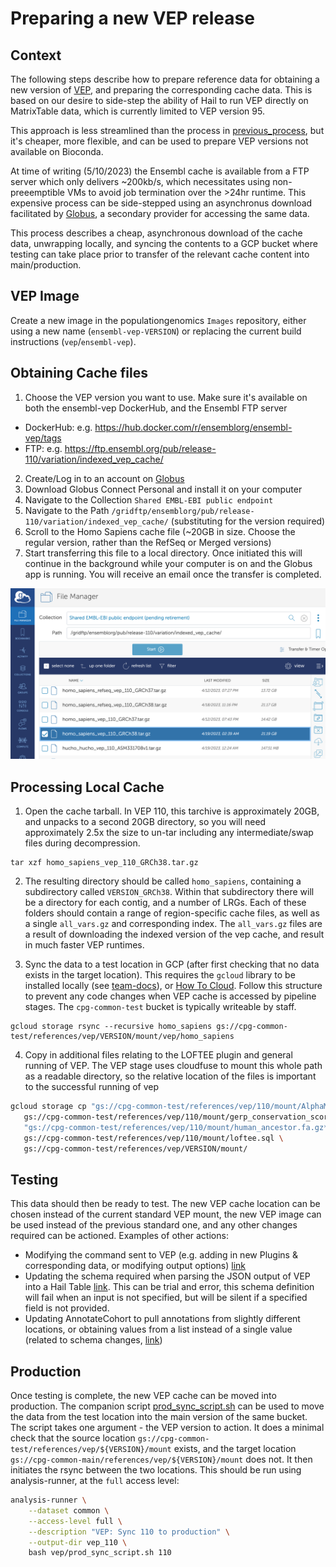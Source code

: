 # Preparing a new VEP release

## Context

The following steps describe how to prepare reference data for obtaining a new version of [VEP](https://github.com/Ensembl/ensembl-vep), 
and preparing the corresponding cache data. This is based on our desire to side-step the ability
of Hail to run VEP directly on MatrixTable data, which is currently limited to VEP version 95.

This approach is less streamlined than the process in [previous_process](previous_process/README.md), 
but it's cheaper, more flexible, and can be used to prepare VEP versions not available on Bioconda.

At time of writing (5/10/2023) the Ensembl cache is available from a FTP server which only delivers 
~200kb/s, which necessitates using non-preeemptible VMs to avoid job termination over the >24hr 
runtime. This expensive process can be side-stepped using an asynchronus download facilitated by 
[Globus](https://www.globus.org/), a secondary provider for accessing the same data.

This process describes a cheap, asynchronous download of the cache data, unwrapping locally, and 
syncing the contents to a GCP bucket where testing can take place prior to transfer of the relevant 
cache content into main/production.

## VEP Image

Create a new image in the populationgenomics `Images` repository, either using a new name 
(`ensembl-vep-VERSION`) or replacing the current build instructions (`vep`/`ensembl-vep`).

## Obtaining Cache files

1. Choose the VEP version you want to use. Make sure it's available on both the ensembl-vep
   DockerHub, and the Ensembl FTP server

 - DockerHub: e.g. https://hub.docker.com/r/ensemblorg/ensembl-vep/tags
 - FTP: e.g. https://ftp.ensembl.org/pub/release-110/variation/indexed_vep_cache/

2. Create/Log in to an account on [Globus](https://www.globus.org/) 
3. Download Globus Connect Personal and install it on your computer
4. Navigate to the Collection `Shared EMBL-EBI public endpoint`
5. Navigate to the Path `/gridftp/ensemblorg/pub/release-110/variation/indexed_vep_cache/` 
   (substituting for the version required)
6. Scroll to the Homo Sapiens cache file (~20GB in size. Choose the regular version, rather
   than the RefSeq or Merged versions)
7. Start transferring this file to a local directory. Once initiated this will continue
   in the background while your computer is on and the Globus app is running. You will
   receive an email once the transfer is completed.

![globus_path](images/globus.png)

## Processing Local Cache

1. Open the cache tarball. In VEP 110, this tarchive is approximately 20GB, and 
   unpacks to a second 20GB directory, so you will need approximately 2.5x the
   size to un-tar including any intermediate/swap files during decompression.

```commandline
tar xzf homo_sapiens_vep_110_GRCh38.tar.gz
```

2. The resulting directory should be called `homo_sapiens`, containing a subdirectory called
   `VERSION_GRCh38`. Within that subdirectory there will be a directory for each contig, and
   a number of LRGs. Each of these folders should contain a range of region-specific cache files,
   as well as a single `all_vars.gz` and corresponding index. The `all_vars.gz` files are a result
   of downloading the indexed version of the vep cache, and result in much faster VEP runtimes.

3. Sync the data to a test location in GCP (after first checking that no data exists in the target
   location). This requires the `gcloud` library to be installed locally (see [team-docs](https://github.com/populationgenomics/team-docs/blob/main/getting_started.md)), 
   or [How To Cloud](https://github.com/danking/hail-cloud-docs/blob/master/how-to-cloud.md#interacting-with-gcp). 
   Follow this structure to prevent any code changes when VEP cache is accessed by pipeline stages.
   The `cpg-common-test` bucket is typically writeable by staff.

```commandline
gcloud storage rsync --recursive homo_sapiens gs://cpg-common-test/references/vep/VERSION/mount/vep/homo_sapiens
```

4. Copy in additional files relating to the LOFTEE plugin and general running of VEP. The VEP
   stage uses cloudfuse to mount this whole path as a readable directory, so the relative location of
   the files is important to the successful running of vep

```bash
gcloud storage cp "gs://cpg-common-test/references/vep/110/mount/AlphaMissense_hg38.tsv.gz*" \
   gs://cpg-common-test/references/vep/110/mount/gerp_conservation_scores.homo_sapiens.GRCh38.bw \
   "gs://cpg-common-test/references/vep/110/mount/human_ancestor.fa.gz*" \
   gs://cpg-common-test/references/vep/110/mount/loftee.sql \
   gs://cpg-common-test/references/vep/VERSION/mount/
```

## Testing

This data should then be ready to test. The new VEP cache location can be chosen instead of the 
current standard VEP mount, the new VEP image can be used instead of the previous standard one,
and any other changes required can be actioned. Examples of other actions:

- Modifying the command sent to VEP (e.g. adding in new Plugins & corresponding data, or modifying output options) [link](https://github.com/populationgenomics/production-pipelines/blob/main/cpg_workflows/jobs/vep.py#L239)
- Updating the schema required when parsing the JSON output of VEP into a Hail Table [link](https://github.com/populationgenomics/production-pipelines/blob/main/cpg_workflows/query_modules/vep.py). 
  This can be trial and error, this schema definition will fail when an input is not specified, 
  but will be silent if a specified field is not provided.
- Updating AnnotateCohort to pull annotations from slightly different locations, or obtaining 
  values from a list instead of a single value (related to schema changes, [link](https://github.com/populationgenomics/production-pipelines/blob/main/cpg_workflows/query_modules/seqr_loader.py#L76))

## Production

Once testing is complete, the new VEP cache can be moved into production. The companion script
[prod_sync_script.sh](prod_sync_script.sh) can be used to move the data from the test location into
the main version of the same bucket. The script takes one argument - the VEP version to action. It
does a minimal check that the source location `gs://cpg-common-test/references/vep/${VERSION}/mount`
exists, and the target location `gs://cpg-common-main/references/vep/${VERSION}/mount` does not. It 
then initiates the rsync between the two locations. This should be run using analysis-runner, at the
`full` access level:

```bash
analysis-runner \
    --dataset common \
    --access-level full \
    --description "VEP: Sync 110 to production" \
    --output-dir vep_110 \
    bash vep/prod_sync_script.sh 110
```
